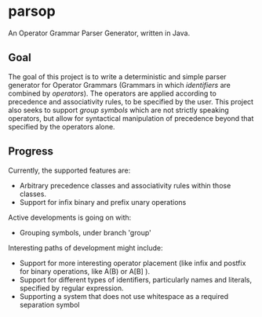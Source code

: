 # parsop
An Operator Grammar Parser Generator, written in Java.

## Goal
The goal of this project is to write a deterministic and simple parser generator
for Operator Grammars (Grammars in which *identifiers* are combined by *operators*).
The operators are applied according to precedence and associativity rules, to be
specified by the user. This project also seeks to support *group symbols* which are
not strictly speaking operators, but allow for syntactical manipulation of precedence
beyond that specified by the operators alone.

## Progress
Currently, the supported features are:
   - Arbitrary precedence classes and associativity rules within those classes.
   - Support for infix binary and prefix unary operations

Active developments is going on with:
   - Grouping symbols, under branch 'group'

Interesting paths of development might include:
   - Support for more interesting operator placement (like infix and postfix for
     binary operations, like A(B) or A[B] ).
   - Support for different types of identifiers, particularly names and literals,
     specified by regular expression.
   - Supporting a system that does not use whitespace as a required separation symbol

